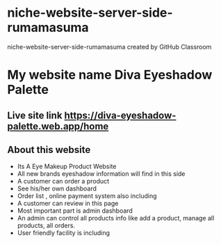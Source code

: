 # niche-website-server-side-rumamasuma
niche-website-server-side-rumamasuma created by GitHub Classroom
# My website name Diva Eyeshadow Palette
## Live site link https://diva-eyeshadow-palette.web.app/home
## About this website
- Its A Eye Makeup Product Website
- All new brands eyeshadow information will find in this side
- A customer can order a product
- See his/her own dashboard
- Order list , online payment system also including
- A customer can review in this page
- Most important part is admin dashboard
- An admin can control all products info like add a product, manage all products, all orders.
- User friendly facility is including
